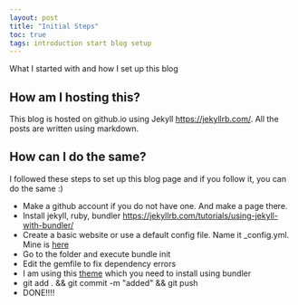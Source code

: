 ```yaml
---
layout: post
title: "Initial Steps"
toc: true
tags: introduction start blog setup
---
```


What I started with and how I set up this blog

## How am I hosting this?
This blog is hosted on github.io using Jekyll <https://jekyllrb.com/>. All the posts are written using markdown. 

## How can I do the same? 
I followed these steps to set up this blog page and if you follow it, you can do the same :)
- Make a github account if you do not have one. And make a page there.
- Install jekyll, ruby, bundler <https://jekyllrb.com/tutorials/using-jekyll-with-bundler/>
- Create a basic website or use a default config file. Name it _config.yml. Mine is [here](https://github.com/SubhadityaMukherjee/SubhadityaMukherjee.github.io/blob/master/_config.yml)
- Go to the folder and execute bundle init
- Edit the gemfile to fix dependency errors
- I am using this [theme](https://github.com/pages-themes/minimal) which you need to install using bundler
- git add . && git commit -m "added" && git push
- DONE!!!!
